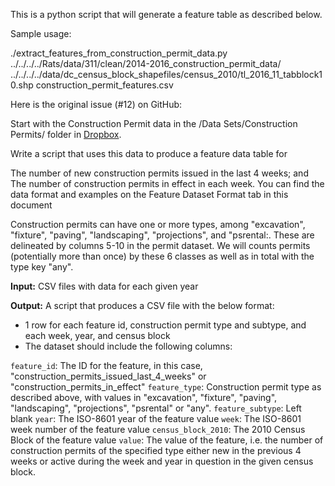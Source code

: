 This is a python script that will generate a feature table as described below.

Sample usage:

./extract_features_from_construction_permit_data.py ../../../../Rats/data/311/clean/2014-2016_construction_permit_data/ ../../../../data/dc_census_block_shapefiles/census_2010/tl_2016_11_tabblock10.shp construction_permit_features.csv

Here is the original issue (#12) on GitHub:

Start with the Construction Permit data in the /Data Sets/Construction Permits/ folder in [Dropbox](https://www.dropbox.com/sh/a1ucls1dwytc22k/AAAd4WCuGdtm6qy3dKyoQRsoa?dl=0).

Write a script that uses this data to produce a feature data table for

The number of new construction permits issued in the last 4 weeks; and
The number of construction permits in effect in each week.
You can find the data format and examples on the Feature Dataset Format tab in this document

Construction permits can have one or more types, among "excavation", "fixture", "paving", "landscaping", "projections", and "psrental:. These are delineated by columns 5-10 in the permit dataset. We will counts permits (potentially more than once) by these 6 classes as well as in total with the type key "any".

**Input:**
CSV files with data for each given year

**Output:**
A script that produces a CSV file with the below format:

- 1 row for each feature id, construction permit type and subtype, and each week, year, and census block
- The dataset should include the following columns:

`feature_id`: The ID for the feature, in this case, "construction_permits_issued_last_4_weeks" or "construction_permits_in_effect"
`feature_type`: Construction permit type as described above, with values in "excavation", "fixture", "paving", "landscaping", "projections", "psrental" or "any".
`feature_subtype`: Left blank
`year`: The ISO-8601 year of the feature value
`week`: The ISO-8601 week number of the feature value
`census_block_2010`: The 2010 Census Block of the feature value
`value`: The value of the feature, i.e. the number of construction permits of the specified type either new in the previous 4 weeks or active during the week and year in question in the given census block.